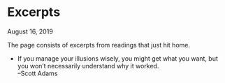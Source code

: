 Excerpts
========

<div class="center">August 16, 2019</div>

The page consists of excerpts from readings that just hit home.

- If you manage your illusions wisely, you might get what you want, but you
  won’t necessarily understand why it worked.<br>–Scott Adams
